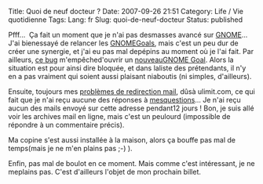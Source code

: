 Title: Quoi de neuf docteur ?
Date: 2007-09-26 21:51
Category: Life / Vie quotidienne
Tags:
Lang: fr
Slug: quoi-de-neuf-docteur
Status: published

<div class="\"contenuArticle\"">

Pfff...  Ça fait un moment que je n'ai pas desmasses avancé sur [GNOME](http://www.gnome.org/)...  J'ai bienessayé de relancer les [GNOMEGoals](http://live.gnome.org/GnomeGoals), mais c'est un peu dur de créer une synergie, et j'ai eu pas mal depépins au moment où je l'ai fait. Par ailleurs, [ce bug](http://bugzilla.gnome.org/show_bug.cgi?id=336225) m'empêched'ouvrir un [nouveauGNOME Goal](http://live.gnome.org/GnomeGoals/AboutDialog). Alors la situation est pour ainsi dire bloquée, et dans laliste des prétendants, il n'y en a pas vraiment qui soient aussi plaisant niaboutis (ni simples, d'ailleurs).  
  
Ensuite, toujours mes [problèmes de redirection mail](/post/2007/01/11/Fed-up-with-ulimitcom), dûsà ulimit.com, ce qui fait que je n'ai reçu aucune des réponses à [mesquestions](http://mail.gnome.org/archives/gnome-love/2007-May/msg00028.html)... Je n'ai reçu aucun des mails envoyé sur cette adresse pendant12 jours ! Bon, je suis allé voir les archives mail en ligne, mais c'est un peulourd (impossible de répondre à un commentaire précis).  
  
Ma copine s'est aussi installée à la maison, alors ça bouffe pas mal de temps(mais je ne m'en plains pas ;-) ).  
  
Enfin, pas mal de boulot en ce moment. Mais comme c'est intéressant, je ne meplains pas. C'est d'ailleurs l'objet de mon prochain billet.

</div>
